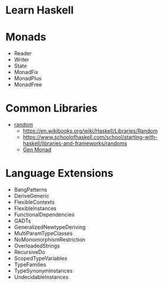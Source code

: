# Learn Haskell

# Monads
- Reader
- Writer
- State
- MonadFix
- MonadPlus
- MonadFree

# Common Libraries
- [random](https://hackage.haskell.org/package/random-1.1/docs/System-Random.html)
    - https://en.wikibooks.org/wiki/Haskell/Libraries/Random
    - https://www.schoolofhaskell.com/school/starting-with-haskell/libraries-and-frameworks/randoms
    - [Gen Monad](https://hackage.haskell.org/package/QuickCheck-2.11.3/docs/Test-QuickCheck-Gen.html)

# Language Extensions
- BangPatterns
- DeriveGeneric
- FlexibleContexts
- FlexibleInstances
- FunctionalDependencies
- GADTs
- GeneralizedNewtypeDeriving
- MultiParamTypeClasses
- NoMonomorphismRestriction
- OverloadedStrings
- RecursiveDo
- ScopedTypeVariables
- TypeFamilies
- TypeSynonymInstances
- UndecidableInstances
